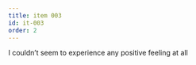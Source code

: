 ```yaml
---
title: item 003
id: it-003
order: 2
---
```

I couldn’t seem to experience any positive feeling at all  